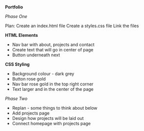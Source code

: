 **Portfolio**

*Phase One*

Plan:
Create an index.html file
Create a styles.css file
Link the files

**HTML Elements**
- Nav bar with about, projects and contact
- Create text that will go in center of page
- Button underneath next

**CSS Styling**
- Background colour - dark grey
- Button rose gold
- Nav bar rose gold in the top right corner
- Text larger and in the center of the page

*Phase Two*
- Replan - some things to think about below
- Add projects page
- Design how projects will be laid out
- Connect homepage with projects page